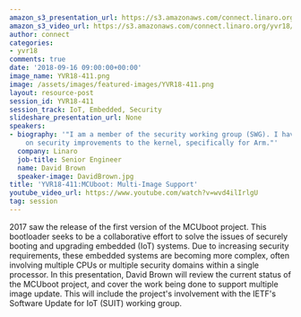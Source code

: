 ```yaml
---
amazon_s3_presentation_url: https://s3.amazonaws.com/connect.linaro.org/yvr18/presentations/yvr18-411.pdf
amazon_s3_video_url: https://s3.amazonaws.com/connect.linaro.org/yvr18/videos/yvr18-411.mp4
author: connect
categories:
- yvr18
comments: true
date: '2018-09-16 09:00:00+00:00'
image_name: YVR18-411.png
image: /assets/images/featured-images/YVR18-411.png
layout: resource-post
session_id: YVR18-411
session_track: IoT, Embedded, Security
slideshare_presentation_url: None
speakers:
- biography: '"I am a member of the security working group (SWG). I have been working
    on security improvements to the kernel, specifically for Arm."'
  company: Linaro
  job-title: Senior Engineer
  name: David Brown
  speaker-image: DavidBrown.jpg
title: 'YVR18-411:MCUboot: Multi-Image Support'
youtube_video_url: https://www.youtube.com/watch?v=wvd4ilIrlgU
tag: session
---
```


2017 saw the release of the first version of the MCUboot project.
This bootloader seeks to be a collaborative effort to solve the issues
of securely booting and upgrading embedded (IoT) systems.  Due to
increasing security requirements, these embedded systems are becoming
more complex, often involving multiple CPUs or multiple security
domains within a single processor.  In this presentation, David Brown
will review the current status of the MCUboot project, and cover the
work being done to support multiple image update.  This will include
the project's involvement with the IETF's Software Update for IoT
(SUIT) working group.
